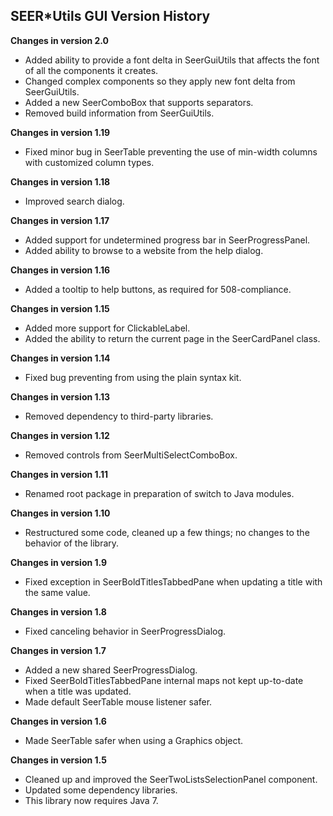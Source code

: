 ## SEER*Utils GUI Version History

**Changes in version 2.0**

- Added ability to provide a font delta in SeerGuiUtils that affects the font of all the components it creates.
- Changed complex components so they apply new font delta from SeerGuiUtils.
- Added a new SeerComboBox that supports separators.
- Removed build information from SeerGuiUtils.

**Changes in version 1.19**

- Fixed minor bug in SeerTable preventing the use of min-width columns with customized column types.

**Changes in version 1.18**

- Improved search dialog.

**Changes in version 1.17**

- Added support for undetermined progress bar in SeerProgressPanel.
- Added ability to browse to a website from the help dialog.

**Changes in version 1.16**

- Added a tooltip to help buttons, as required for 508-compliance.

**Changes in version 1.15**

- Added more support for ClickableLabel.
- Added the ability to return the current page in the SeerCardPanel class.

**Changes in version 1.14**

- Fixed bug preventing from using the plain syntax kit.

**Changes in version 1.13**

- Removed dependency to third-party libraries.

**Changes in version 1.12**

- Removed controls from SeerMultiSelectComboBox.

**Changes in version 1.11**

- Renamed root package in preparation of switch to Java modules.

**Changes in version 1.10**

- Restructured some code, cleaned up a few things; no changes to the behavior of the library.

**Changes in version 1.9**

- Fixed exception in SeerBoldTitlesTabbedPane when updating a title with the same value.

**Changes in version 1.8**

- Fixed canceling behavior in SeerProgressDialog.

**Changes in version 1.7**

- Added a new shared SeerProgressDialog.
- Fixed SeerBoldTitlesTabbedPane internal maps not kept up-to-date when a title was updated.
- Made default SeerTable mouse listener safer.

**Changes in version 1.6**

- Made SeerTable safer when using a Graphics object.

**Changes in version 1.5**

- Cleaned up and improved the SeerTwoListsSelectionPanel component.
- Updated some dependency libraries.
- This library now requires Java 7.

